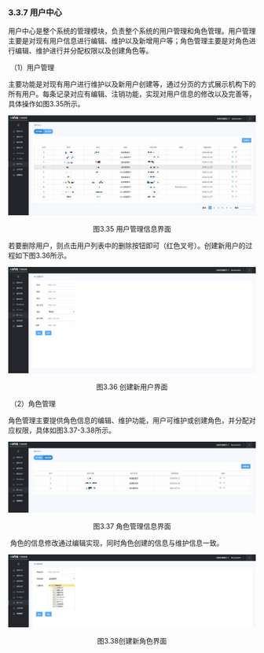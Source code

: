 ### 3.3.7 用户中心

​	用户中心是整个系统的管理模块，负责整个系统的用户管理和角色管理。用户管理主要是对现有用户信息进行编辑、维护以及新增用户等；角色管理主要是对角色进行编辑、维护进行并分配权限以及创建角色等。

​	（1）用户管理

​	主要功能是对现有用户进行维护以及新用户创建等，通过分页的方式展示机构下的所有用户。每条记录对应有编辑、注销功能，实现对用户信息的修改以及完善等，具体操作如图3.35所示。

![图3.35 用户管理信息界面](../image0227/%E7%94%A8%E6%88%B7%E7%AE%A1%E7%90%86%E4%BF%A1%E6%81%AF%E7%95%8C%E9%9D%A2.jpg)

<center>图3.35 用户管理信息界面</center>

​	若要删除用户，则点击用户列表中的删除按钮即可（红色叉号）。创建新用户的过程如下图3.36所示。

![图3.36 创建新用户界面](../image0227/%E5%88%9B%E5%BB%BA%E6%96%B0%E7%94%A8%E6%88%B7%E7%95%8C%E9%9D%A2.png)

<center>图3.36 创建新用户界面</center>

​	（2）角色管理

​	角色管理主要提供角色信息的编辑、维护功能，用户可维护或创建角色，并分配对应权限，具体如图3.37-3.38所示。

![图3.37 角色管理信息界面](../image0227/%E8%A7%92%E8%89%B2%E7%AE%A1%E7%90%86%E4%BF%A1%E6%81%AF%E7%95%8C%E9%9D%A2.jpg)

<center>图3.37 角色管理信息界面</center>

​	角色的信息修改通过编辑实现，同时角色创建的信息与维护信息一致。

![图3.38创建新角色界面](../image0227/%E5%88%9B%E5%BB%BA%E6%96%B0%E8%A7%92%E8%89%B2%E7%95%8C%E9%9D%A2.png)

<center>图3.38创建新角色界面</center>

